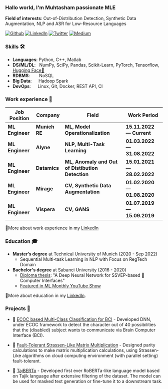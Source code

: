 ### Hallo world, I'm Muhtasham passionate MLE 
  
**Field of interests**: 
Out-of-Distribution Detection, 
Synthetic Data Augmentation, 
NLP and ASR for Low-Resource Languages


 [<img alt="Github" src="https://img.shields.io/badge/Gmail-D14836?style=for-the-badge&logo=gmail&logoColor=white" >](mailto:muhtasham97@gmail.com)
 [<img alt="LinkedIn" src= "https://img.shields.io/badge/LinkedIn-0077B5?style=for-the-badge&logo=linkedin&logoColor=white" >](https://www.linkedin.com/in/muhtasham/)
 [<img alt="Twitter" src="https://img.shields.io/badge/twitter-%231DA1F2.svg?&style=for-the-badge&logo=twitter&logoColor=white" >](https://twitter.com/muhtasham9)
 [<img alt="Medium" src="https://img.shields.io/badge/Medium-12100E?style=for-the-badge&logo=medium&logoColor=white">](https://muhtasham32.medium.com)



### Skills 🛠️
- **Languages**:        Python, C++, Matlab
- **DS/ML/DL**: &nbsp;  NumPy, SciPy, Pandas, Scikit-Learn, PyTorch, Tensorflow, [Hugging Face🤗](https://huggingface.co/muhtasham)
- **RDBMS**:   &nbsp;   NoSQL
- **Big Data**:  &emsp; Hadoop Spark
- **DevOps**:  &ensp;   Linux, Git, Docker, REST API, CI

### Work experience 👔
| Job Position          | Company        | Field                           | Work Period                |
| --------------------- | -------------- | ------------------------------- | -------------------------- |
| **ML Engineer**      | **Munich RE**    | **ML, Model Operationalization**                | **15.11.2022 — Current** |
| **ML Engineer**      | **Alyne**      | **NLP, Multi-Task Learning**                | **01.03.2022 — 31.08.2022** |
| **ML Engineer**      | **Datamics**      | **ML, Anomaly and Out of Distibution Detection**                | **15.01.2021 — 28.02.2022** |
| **ML Engineer**      | **Mirage**      | **CV, Synthetic Data Augmentation**           | **01.02.2020 — 01.08.2020** |
| **ML Engineer**      | **Vispera**      | **CV, GANS**           | **01.07.2019 — 15.09.2019** |


🔗More about work experience in my [LinkedIn](https://www.linkedin.com/in/muhtasham/)

### Education 🎓
- **Master’s degree** at Technical University of Munich  (2020 - Sep 2022)
  - Sequential Multi-task Learning in NLP with Focus on RegTech Domain
- **Bachelor's degree** at Sabanci University (2016 - 2020)
  - [Diploma thesis](https://github.com/osmanberke/Deep-SSVEP-BCI): "A Deep Neural Network for SSVEP-based 🧠 Computer Interfaces"
  - [Featured in ML Monthly YouTube Show](https://youtu.be/cNDA60YLVdQ?t=251) 

🔗More about education in my [LinkedIn](https://www.linkedin.com/in/muhtasham/).

### Projects 🚀
- 📑 [ECOC based Multi-Class Classification for BCI](https://ieeexplore.ieee.org/abstract/document/9531496) - Developed DNN, under ECOC framework to detect the character out of 40 possibilities that the (disabled) subject wants to communicate via Brain Computer Interface (BCI).

- 📑 [Fault-Tolerant Strassen-Like Matrix Multiplication](https://ieeexplore.ieee.org/document/9302383) - Designed parity calculations to make matrix multiplication
calculations, using Strassen-Like algorithms on cloud computing environment (with parallel setting) fault-tolerant.

- 📑 [TajBERTo](https://wandb.ai/muhtasham/tajberto/reports/My-learnings-from-training-TajBERTo--VmlldzoyMTEyNDQx) - Developed first ever RoBERTa-like language model based on Tajik language after extensive filtering of the dataset. The model can be used for masked text generation or fine-tune it to a downstream task.


<!--- ### Github Stats ⭐
[![Muhtasham' github stats](https://github-readme-stats.vercel.app/api?username=Muhtasham&show_icons=true&theme=tokyonight)](https://github.com/anuraghazra/github-readme-stats)>
